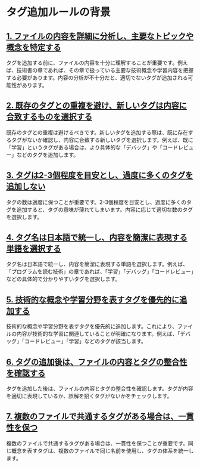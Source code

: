 # タグ追加ルールの背景

## [1. ファイルの内容を詳細に分析し、主要なトピックや概念を特定する](mdc:.cursor/rules/tag_addition.mdc)

タグを追加する前に、ファイルの内容を十分に理解することが重要です。例えば、技術書の章であれば、その章で扱っている主要な技術概念や学習内容を把握する必要があります。内容の分析が不十分だと、適切でないタグが追加される可能性があります。

## [2. 既存のタグとの重複を避け、新しいタグは内容に合致するものを選択する](mdc:.cursor/rules/tag_addition.mdc)

既存のタグとの重複は避けるべきです。新しいタグを追加する際は、既に存在するタグがないか確認し、内容に合致する新しいタグを選択します。例えば、既に「学習」というタグがある場合は、より具体的な「デバッグ」や「コードレビュー」などのタグを追加します。

## [3. タグは2-3個程度を目安とし、過度に多くのタグを追加しない](mdc:.cursor/rules/tag_addition.mdc)

タグの数は適度に保つことが重要です。2-3個程度を目安とし、過度に多くのタグを追加すると、タグの意味が薄れてしまいます。内容に応じて適切な数のタグを選択します。

## [4. タグ名は日本語で統一し、内容を簡潔に表現する単語を選択する](mdc:.cursor/rules/tag_addition.mdc)

タグ名は日本語で統一し、内容を簡潔に表現する単語を選択します。例えば、「プログラムを読む技術」の章であれば、「学習」「デバッグ」「コードレビュー」などの具体的で分かりやすいタグを選択します。

## [5. 技術的な概念や学習分野を表すタグを優先的に追加する](mdc:.cursor/rules/tag_addition.mdc)

技術的な概念や学習分野を表すタグを優先的に追加します。これにより、ファイルの内容が技術的な学習に関連していることが明確になります。例えば、「デバッグ」「コードレビュー」「学習」などのタグが該当します。

## [6. タグの追加後は、ファイルの内容とタグの整合性を確認する](mdc:.cursor/rules/tag_addition.mdc)

タグを追加した後は、ファイルの内容とタグの整合性を確認します。タグが内容を適切に表現しているか、誤解を招くタグがないかをチェックします。

## [7. 複数のファイルで共通するタグがある場合は、一貫性を保つ](mdc:.cursor/rules/tag_addition.mdc)

複数のファイルで共通するタグがある場合は、一貫性を保つことが重要です。同じ概念を表すタグは、複数のファイルで同じ名前を使用し、タグの体系を統一します。 